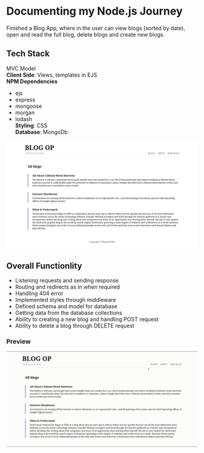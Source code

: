 # Documenting my Node.js Journey

Finished a Blog App, where in the user can view blogs (sorted by date), open and read the full blog, delete blogs and create new blogs.

## Tech Stack

MVC Model <br>
<b>Client Side</b>: Views, templates in EJS
<br>
<b>NPM Dependencies</b>

- ejs
- express
- mongoose
- morgan
- lodash
  <br>
  <b>Styling</b>: CSS
  <br>
  <b>Database</b>: MongoDb
  <br>

<p align="center">
  <img src="https://github.com/kritika243/documenting-node-js/blob/main/public/blog-op-home.png" />
</p>

## Overall Functionlity

- Listening requests and sending response
- Routing and redirects as in when required
- Handling 404 error
- Implemented styles through middleware
- Defined schema and model for database
- Getting data from the database collections
- Ability to creating a new blog and handling POST request
- Ability to delete a blog through DELETE request

### Preview

![](https://github.com/kritika243/documenting-node-js/blob/main/public/blog-op.gif)

#
